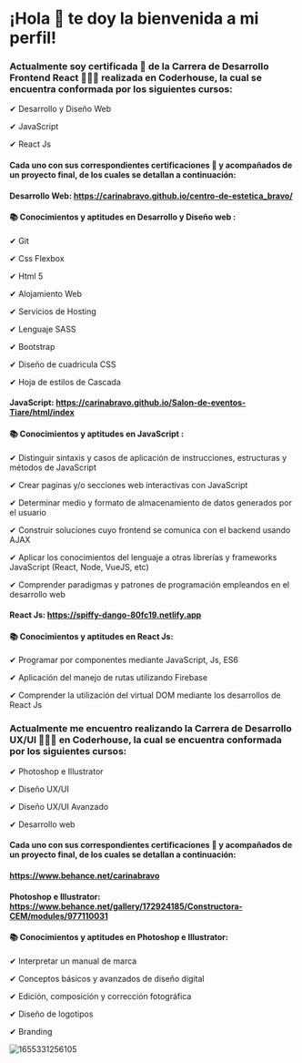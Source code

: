 # ¡Hola 👋 te doy la bienvenida a mi perfil!   

### Actualmente soy certificada 🏅 de la Carrera de Desarrollo Frontend React 👩🏻‍💻 realizada en Coderhouse, la cual se encuentra conformada por los siguientes cursos:

✔ Desarrollo y Diseño Web

✔ JavaScript 

✔ React Js

#### Cada uno con sus correspondientes certificaciones 🏅 y acompañados de un proyecto final, de los cuales se detallan a continuación:

#### Desarrollo Web: https://carinabravo.github.io/centro-de-estetica_bravo/

#### 📚 Conocimientos y aptitudes en Desarrollo y Diseño web :

✔ Git

✔ Css Flexbox

✔ Html 5

✔ Alojamiento Web

✔ Servicios de Hosting

✔ Lenguaje SASS

✔ Bootstrap

✔ Diseño de cuadricula CSS

✔ Hoja de estilos de Cascada


#### JavaScript: https://carinabravo.github.io/Salon-de-eventos-Tiare/html/index

#### 📚 Conocimientos y aptitudes en JavaScript :

✔ Distinguir sintaxis y casos de aplicación de instrucciones, estructuras y métodos de JavaScript

✔ Crear paginas y/o secciones web interactivas con JavaScript

✔ Determinar medio y formato de almacenamiento de datos generados por el usuario

✔ Construir soluciones cuyo frontend se comunica con el backend usando AJAX

✔ Aplicar los conocimientos del lenguaje a otras librerías y frameworks JavaScript (React, Node, VueJS, etc)

✔ Comprender paradigmas y patrones de programación empleandos en el desarrollo web

 
#### React Js: https://spiffy-dango-80fc19.netlify.app

#### 📚 Conocimientos y aptitudes en React Js:

✔ Programar por componentes mediante JavaScript, Js, ES6

✔ Aplicación del manejo de rutas utilizando Firebase

✔ Comprender la utilización del virtual DOM mediante los desarrollos de React Js


### Actualmente me encuentro realizando la Carrera de Desarrollo UX/UI 👩🏻‍💻 en Coderhouse, la cual se encuentra conformada por los siguientes cursos:

✔ Photoshop e Illustrator

✔ Diseño UX/UI

✔ Diseño UX/UI Avanzado

✔ Desarrollo web
  
#### Cada uno con sus correspondientes certificaciones 🏅 y acompañados de un proyecto final, de los cuales se detallan a continuación:

#### https://www.behance.net/carinabravo

#### Photoshop e Illustrator: https://www.behance.net/gallery/172924185/Constructora-CEM/modules/977110031

#### 📚 Conocimientos y aptitudes en Photoshop e Illustrator:

✔ Interpretar un manual de marca

✔ Conceptos básicos y avanzados de diseño digital

✔ Edición, composición y corrección fotográfica

✔ Diseño de logotipos

✔ Branding 



![1655331256105](https://user-images.githubusercontent.com/54654136/186049433-e75e8d57-7462-49a1-9eb6-a87ba8ba43da.jpg)








